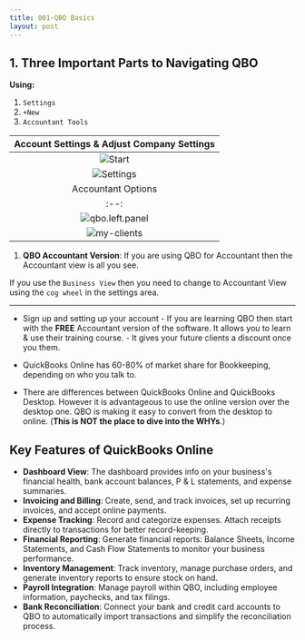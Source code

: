 ```yaml
---
title: 001-QBO Basics
layout: post
---
```



## 1. Three Important Parts to Navigating QBO

**Using:**

1. `Settings`
2. `+New`  
3. `Accountant Tools`

|Account Settings & Adjust Company Settings|
|:-:|
|![Start](/assets/images/1.getting-things-done.BIG.png)|
|![Settings](/assets/images/gear-settings_2024-06-19_09-49-27.png)|
|Accountant Options|
|:--:|
|![qbo.left.panel](/assets/images/qbo.left.panel.png)|
|![my-clients](/assets/images/my-clients-page_2024-06-19_10-09-25.png)|

1. **QBO Accountant Version**: If you are using QBO for Accountant then the Accountant view is all you see.  

If you use the `Business View` then you need to change to Accountant View using the `cog wheel` in the settings area.  

---

- Sign up and setting up your account
      - If you are learning QBO then start with the **FREE** Accountant version of the software. It allows you to learn & use their training course.
      - It gives your future clients a discount once you them.
  
- QuickBooks Online has 60-80% of market share for Bookkeeping, depending on who you talk to.  

- There are differences between QuickBooks Online and QuickBooks Desktop. However it is advantageous to use the online version over the desktop one. QBO is making it easy to convert from the desktop to online. (**This is NOT the place to dive into the WHYs**.)

## Key Features of QuickBooks Online

- **Dashboard View**: The dashboard provides info on your business's financial health, bank account balances, P & L statements, and expense summaries.  
- **Invoicing and Billing**: Create, send, and track invoices, set up recurring invoices, and accept online payments.  
- **Expense Tracking**: Record and categorize expenses. Attach receipts directly to transactions for better record-keeping.  
- **Financial Reporting**: Generate financial reports: Balance Sheets, Income Statements, and Cash Flow Statements to monitor your business performance.  
- **Inventory Management**: Track inventory, manage purchase orders, and generate inventory reports to ensure stock on hand.  
- **Payroll Integration**: Manage payroll within QBO, including employee information, paychecks, and tax filings.  
- **Bank Reconciliation**: Connect your bank and credit card accounts to QBO to automatically import transactions and simplify the reconciliation process.  
